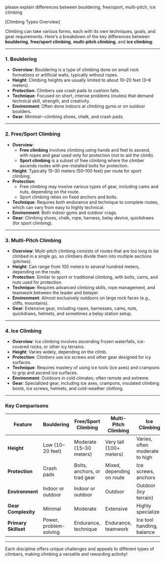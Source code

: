 please explain differences between bouldering, free/sport, multi-pitch, ice climbing

[Climbing Types Overview]

Climbing can take various forms, each with its own techniques, goals, and gear requirements. Here's a breakdown of the key differences between **bouldering**, **free/sport climbing**, **multi-pitch climbing**, and **ice climbing**:

---

### **1. Bouldering**
- **Overview**: Bouldering is a type of climbing done on small rock formations or artificial walls, typically without ropes.
- **Height**: Climbing heights are usually limited to about 10–20 feet (3–6 meters).
- **Protection**: Climbers use crash pads to cushion falls.
- **Technique**: Focused on short, intense problems (routes) that demand technical skill, strength, and creativity.
- **Environment**: Often done indoors at climbing gyms or on outdoor boulders.
- **Gear**: Minimal—climbing shoes, chalk, and crash pads.

---

### **2. Free/Sport Climbing**
- **Overview**: 
  - **Free climbing** involves climbing using hands and feet to ascend, with ropes and gear used only for protection (not to aid the climb).
  - **Sport climbing** is a subset of free climbing where the climber ascends routes with pre-installed bolts for protection.
- **Height**: Typically 15–30 meters (50–100 feet) per route for sport climbing.
- **Protection**:
  - Free climbing may involve various types of gear, including cams and nuts, depending on the route.
  - Sport climbing relies on fixed anchors and bolts.
- **Technique**: Requires both endurance and technique to complete routes, which can vary from easy to highly technical.
- **Environment**: Both indoor gyms and outdoor crags.
- **Gear**: Climbing shoes, chalk, rope, harness, belay device, quickdraws (for sport climbing).

---

### **3. Multi-Pitch Climbing**
- **Overview**: Multi-pitch climbing consists of routes that are too long to be climbed in a single go, so climbers divide them into multiple sections (pitches).
- **Height**: Can range from 100 meters to several hundred meters, depending on the route.
- **Protection**: Similar to sport or traditional climbing, with bolts, cams, and nuts used for protection.
- **Technique**: Requires advanced climbing skills, rope management, and teamwork between the leader and belayer.
- **Environment**: Almost exclusively outdoors on large rock faces (e.g., cliffs, mountains).
- **Gear**: Extensive gear, including ropes, harnesses, cams, nuts, quickdraws, helmets, and sometimes a belay station setup.

---

### **4. Ice Climbing**
- **Overview**: Ice climbing involves ascending frozen waterfalls, ice-covered rocks, or other icy terrains.
- **Height**: Varies widely, depending on the climb.
- **Protection**: Climbers use ice screws and other gear designed for icy surfaces.
- **Technique**: Requires mastery of using ice tools (ice axes) and crampons to grip and ascend ice surfaces.
- **Environment**: Outdoors in cold climates; often remote and extreme.
- **Gear**: Specialized gear, including ice axes, crampons, insulated climbing boots, ice screws, helmets, and cold-weather clothing.

---

### Key Comparisons
| Feature                | **Bouldering**          | **Free/Sport Climbing** | **Multi-Pitch Climbing** | **Ice Climbing**        |
|------------------------|-------------------------|--------------------------|---------------------------|--------------------------|
| **Height**             | Low (10–20 feet)       | Moderate (15–30 meters) | Very tall (100+ meters)   | Varies, often moderate to high |
| **Protection**         | Crash pads             | Bolts, anchors, or trad gear | Mixed, depending on route | Ice screws, anchors     |
| **Environment**        | Indoor or outdoor      | Indoor or outdoor        | Outdoor                   | Outdoor (icy terrain)    |
| **Gear Complexity**    | Minimal                | Moderate                 | Extensive                 | Highly specialized       |
| **Primary Skillset**   | Power, problem-solving | Endurance, technique     | Endurance, teamwork       | Ice tool handling, balance |

---

Each discipline offers unique challenges and appeals to different types of climbers, making climbing a versatile and rewarding activity!
